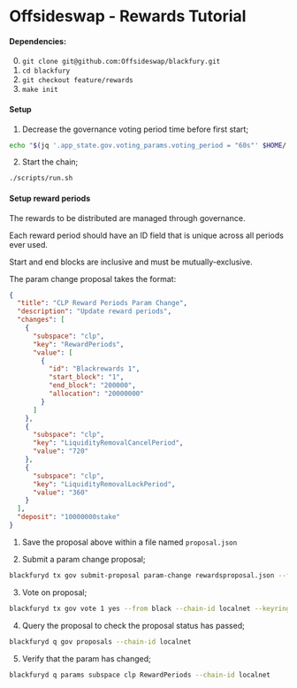 # Offsideswap - Rewards Tutorial

#### Dependencies:

0. `git clone git@github.com:Offsideswap/blackfury.git`
1. `cd blackfury`
2. `git checkout feature/rewards`
3. `make init`

#### Setup

1. Decrease the governance voting period time before first start;
```bash
echo "$(jq '.app_state.gov.voting_params.voting_period = "60s"' $HOME/.blackfuryd/config/genesis.json)" > $HOME/.blackfuryd/config/genesis.json
```

2. Start the chain;
```bash
./scripts/run.sh
```

#### Setup reward periods

The rewards to be distributed are managed through governance.

Each reward period should have an ID field that is unique across all periods ever used.

Start and end blocks are inclusive and must be mutually-exclusive.

The param change proposal takes the format:

```json
{
  "title": "CLP Reward Periods Param Change",
  "description": "Update reward periods",
  "changes": [
    {
      "subspace": "clp",
      "key": "RewardPeriods",
      "value": [
        {
          "id": "Blackrewards 1",
          "start_block": "1",
          "end_block": "200000",
          "allocation": "20000000"
        }
      ]
    },
    {
      "subspace": "clp",
      "key": "LiquidityRemovalCancelPeriod",
      "value": "720"
    },
    {
      "subspace": "clp",
      "key": "LiquidityRemovalLockPeriod",
      "value": "360"
    }
  ],
  "deposit": "10000000stake"
}
```

1. Save the proposal above within a file named `proposal.json`

2. Submit a param change proposal;
```bash
blackfuryd tx gov submit-proposal param-change rewardsproposal.json --from black --keyring-backend test --chain-id localnet -y
```

3. Vote on proposal;
```bash
blackfuryd tx gov vote 1 yes --from black --chain-id localnet --keyring-backend test -y
```

4. Query the proposal to check the proposal status has passed;
```bash
blackfuryd q gov proposals --chain-id localnet
```

5. Verify that the param has changed;
```bash
blackfuryd q params subspace clp RewardPeriods --chain-id localnet
```